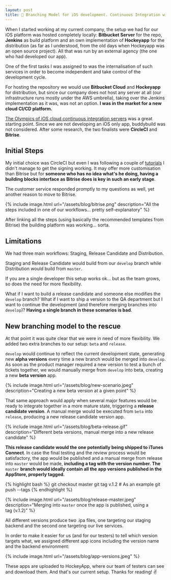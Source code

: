 ```yaml
---
layout: post
title: 🌳 Branching Model for iOS development. Continuous Integration with Bitrise
---
```


When I started working at my current company, the setup we had for our iOS platform was hosted completely locally: **Bitbucket Server** for the repo, **Jenkins** as build platform and an own implementation of **Hockeyapp** for the distribution (as far as I understood, from the old days when Hockeyapp was an open source project). All that was run by an external agency (the one who had developed our app).

One of the first tasks I was assigned to was the internalisation of such services in order to become independent and take control of the development cycle.

For hosting the repository we would use **Bitbucket Cloud** and **Hockeyapp** for distribution, but since our company does not host any server at all (our infrastructure runs mostly under the AWS umbrella), taking over the Jenkins implementation as it was, was not an option. **I was in the market for a new cloud CI/CD platform.**

[The Olympics of iOS cloud continuous integration servers][olimpics] was a great starting point. Since we are not developing an iOS only app, buddybuild was not considered. After some research, the two finalists were **CircleCI** and **Bitrise**.

## Initial Steps

My initial choice was CircleCI but even I was following a couple of [tutorials][tutorials] I didn't manage to get the signing working. It may offer more customisation than Bitrise but for **someone who has no idea what's he doing, having a building blocks interface as Bitrise does is key in such an early stage**.

The customer service responded promptly to my questions as well, yet another reason to move to Bitrise.

{% include image.html url="/assets/blog/bitrise.png" description="All the steps included in one of our workflows… pretty self-explanatory" %}

After linking all the steps (using basically the recommended templates from Bitrise) the building platform was working… sorta.

## Limitations

We had three main workflows: Staging, Release Candidate and Distribution.

Staging and Release Candidate would build from our `develop` branch while Distribution would build from `master`.

If you are a single developer this setup works ok… but as the team grows, so does the need for more flexibility.

What if I want to build a release candidate and someone else modifies the `develop` branch? What if I want to ship a version to the QA department but I want to continue the development (and therefore merging branches into `develop`)? **Having a single branch in these scenarios is bad**.

## New branching model to the rescue

At that point it was quite clear that we were in need of more flexibility. We added two extra branches to our setup: `beta` and `release`.

`develop` would continue to reflect the current development state, generating new **alpha versions** every time a new branch would be merged into `develop`. As soon as the product manager required a new version to test a bunch of tickets together, we would manually merge from `develop` into beta, creating a new **beta version** app.

{% include image.html url="/assets/blog/new-scenario.jpeg" description="Creating a new beta version at a given point" %}

That same approach would apply when several major features would be ready to integrate together in a more mature state, triggering a **release candidate version**. A manual merge would be executed from `beta` into `release`, producing a new release candidate version app.

{% include image.html url="/assets/blog/beta-release.gif" description="Different beta versions, manual merge into a new release candidate" %}

**This release candidate would the one potentially being shipped to iTunes Connect**. In case the final testing and the review process would be satisfactory, the app would be published and a manual merge from release into `master` would be made, **including a tag with the version number. The** `master` **branch would ideally contain all the app versions published in the AppStore, properly tagged.**

{% highlight bash %}
git checkout master
git tag v.1.2          # As an example
git push --tags
    {% endhighlight %}

{% include image.html url="/assets/blog/release-master.jpeg" description="Merging into `master` once the app is published, using a tag (v.1.2)" %}


All different versions produce two .ipa files, one targeting our staging backend and the second one targeting our live services.

In order to make it easier for us (and for our testers) to tell which version targets what, we assigned different app icons including the version name and the backend environment:

{% include image.html url="/assets/blog/app-versions.jpeg" %}

These apps are uploaded to HockeyApp, where our team of testers can see and download them.
And that's our current setup. Thanks for reading! ✌️

[olimpics]:https://medium.com/xcblog/olympics-of-top-5-cloud-ios-continuous-integration-servers-fcaa6c79468d
[tutorials]:https://medium.com/sixt-labs-techblog/continuous-integration-and-delivery-at-sixt-91ca215670a0